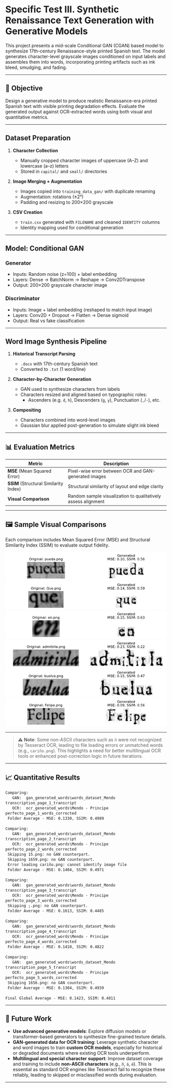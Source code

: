 
# Specific Test III. Synthetic Renaissance Text Generation with Generative Models

This project presents a mid-scale Conditional GAN (CGAN) based model to synthesize 17th-century Renaissance-style printed Spanish text. The model generates character-level grayscale images conditioned on input labels and assembles them into words, incorporating printing artifacts such as ink bleed, smudging, and fading.

---

## 🎯 Objective

Design a generative model to produce realistic Renaissance-era printed Spanish text with visible printing degradation effects. Evaluate the generated output against OCR-extracted words using both visual and quantitative metrics.

---

##  Dataset Preparation

1. **Character Collection**  
   - Manually cropped character images of uppercase (A–Z) and lowercase (a–z) letters  
   - Stored in `capital/` and `small/` directories

2. **Image Merging + Augmentation**  
   - Images copied into `training_data_gan/` with duplicate renaming  
   - Augmentation: rotations (±2°)  
   - Padding and resizing to 200×200 grayscale

3. **CSV Creation**  
   - `train.csv` generated with `FILENAME` and cleaned `IDENTITY` columns  
   - Identity mapping used for conditional generation

---

##  Model: Conditional GAN

### Generator
- Inputs: Random noise (z=100) + label embedding  
- Layers: Dense → BatchNorm → Reshape → Conv2DTranspose  
- Output: 200×200 grayscale character image

### Discriminator
- Inputs: Image + label embedding (reshaped to match input image)  
- Layers: Conv2D + Dropout → Flatten → Dense sigmoid  
- Output: Real vs fake classification

---

## Word Image Synthesis Pipeline

1. **Historical Transcript Parsing**  
   - `.docx` with 17th-century Spanish text  
   - Converted to `.txt` (1 word/line)

2. **Character-by-Character Generation**  
   - GAN used to synthesize characters from labels  
   - Characters resized and aligned based on typographic roles:
     - Ascenders (e.g. `d`, `h`), Descenders (`g`, `y`), Punctuation (`,`/`-`), etc.

3. **Compositing**  
   - Characters combined into word-level images  
   - Gaussian blur applied post-generation to simulate slight ink bleed

---

## 📊 Evaluation Metrics

| Metric | Description |
|--------|-------------|
| **MSE** (Mean Squared Error) | Pixel-wise error between OCR and GAN-generated images |
| **SSIM** (Structural Similarity Index) | Structural similarity of layout and edge clarity |
| **Visual Comparison** | Random sample visualization to qualitatively assess alignment |

---

## 🖼️ Sample Visual Comparisons

Each comparison includes Mean Squared Error (MSE) and Structural Similarity Index (SSIM) to evaluate output fidelity.

![pueda.png](c1.png)
![que.png](c2.png)
![en.png](c3.png)
![admitirla.png](c4.png)
![buelva.png](c5.png)
![Felipe.png](c6.png)

---

> ⚠️ **Note**: Some non-ASCII characters such as `ñ` were not recognized by Tesseract OCR, leading to file loading errors or unmatched words (e.g., `cariño.png`). This highlights a need for better multilingual OCR tools or enhanced post-correction logic in future iterations.

---

## 📈 Quantitative Results

```
Comparing:
   GAN:  gan_generated_words\words_dataset_Mendo transcription_page_1_transcript
   OCR:  ocr_generated_words\Mendo - Principe perfecto_page_1_words_corrected
 Folder Average - MSE: 0.1330, SSIM: 0.4989

Comparing:
   GAN:  gan_generated_words\words_dataset_Mendo transcription_page_2_transcript
   OCR:  ocr_generated_words\Mendo - Principe perfecto_page_2_words_corrected
 Skipping 15.png: no GAN counterpart.
 Skipping 1659.png: no GAN counterpart.
 Error loading cariño.png: cannot identify image file
 Folder Average - MSE: 0.1404, SSIM: 0.4971

Comparing:
   GAN:  gan_generated_words\words_dataset_Mendo transcription_page_3_transcript
   OCR:  ocr_generated_words\Mendo - Principe perfecto_page_3_words_corrected
 Skipping ;.png: no GAN counterpart.
 Folder Average - MSE: 0.1613, SSIM: 0.4485

Comparing:
   GAN:  gan_generated_words\words_dataset_Mendo transcription_page_4_transcript
   OCR:  ocr_generated_words\Mendo - Principe perfecto_page_4_words_corrected
 Folder Average - MSE: 0.1410, SSIM: 0.4822

Comparing:
   GAN:  gan_generated_words\words_dataset_Mendo transcription_page_5_transcript
   OCR:  ocr_generated_words\Mendo - Principe perfecto_page_5_words_corrected
 Skipping 1656.png: no GAN counterpart.
 Folder Average - MSE: 0.1304, SSIM: 0.4939

Final Global Average - MSE: 0.1423, SSIM: 0.4811
```

---

## 🚀 Future Work

- **Use advanced generative models**: Explore diffusion models or transformer-based generators to synthesize fine-grained texture details.
- **GAN-generated data for OCR training**: Leverage synthetic character and word images to train **custom OCR models**, especially for historical or degraded documents where existing OCR tools underperform.
- **Multilingual and special character support**: Improve dataset coverage and training to include **non-ASCII characters** (e.g., `ñ`, `á`, `é`). This is essential as standard OCR engines like Tesseract fail to recognize these reliably, leading to skipped or misclassified words during evaluation.

---

